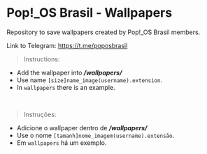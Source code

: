 # Pop!_OS Brasil - Wallpapers

Repository to save wallpapers created by Pop!_OS Brasil members.

Link to Telegram: https://t.me/poposbrasil

> Instructions:

* Add the wallpaper into <strong><i>/wallpapers/</i></strong>
* Use name ```[size]name_image(username).extension```.
* In ```wallpapers``` there is an example.

<br>

> Instruções:

* Adicione o wallpaper dentro de <strong><i>/wallpapers/</i></strong>
* Use o nome ```[tamanh]nome_imagem(username).extensão```.
* Em ```wallpapers``` há um exemplo.
